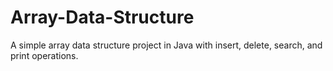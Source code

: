 # Array-Data-Structure
A simple array data structure project in Java with insert, delete, search, and print operations.
